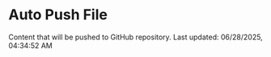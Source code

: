 # Auto Push File

Content that will be pushed to GitHub repository.
Last updated: 06/28/2025, 04:34:52 AM